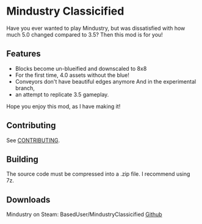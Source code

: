 # Mindustry Classicified
Have you ever wanted to play Mindustry, but was dissatisfied with how much 5.0 changed compared to 3.5? Then this mod is for you!

## Features
  - Blocks become un-blueified and downscaled to 8x8
  - For the first time, 4.0 assets without the blue!
  - Conveyors don't have beautiful edges anymore
And in the experimental branch,
  - an attempt to replicate 3.5 gameplay.

Hope you enjoy this mod, as I have making it!

## Contributing
See [CONTRIBUTING](CONTRIBUTING.md).

## Building
The source code must be compressed into a .zip file. I recommend using 7z.

## Downloads
Mindustry on Steam: BasedUser/MindustryClassicified
[Github](https://github.com/BasedUser/MindustryClassicified/releases)
